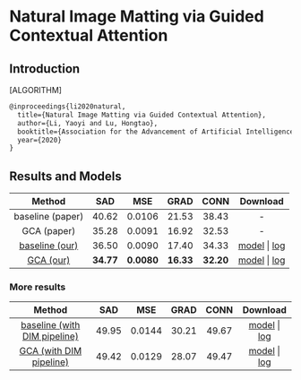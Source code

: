 # Natural Image Matting via Guided Contextual Attention

## Introduction

[ALGORITHM]

```latex
@inproceedings{li2020natural,
  title={Natural Image Matting via Guided Contextual Attention},
  author={Li, Yaoyi and Lu, Hongtao},
  booktitle={Association for the Advancement of Artificial Intelligence (AAAI)},
  year={2020}
}
```

## Results and Models

|                                 Method                                 |    SAD    |    MSE     |   GRAD    |   CONN    |                                                                                                                         Download                                                                                                                         |
| :--------------------------------------------------------------------: | :-------: | :--------: | :-------: | :-------: | :------------------------------------------------------------------------------------------------------------------------------------------------------------------------------------------------------------------------------------------------------: |
|                            baseline (paper)                            |   40.62   |   0.0106   |   21.53   |   38.43   |                                                                                                                            -                                                                                                                             |
|                              GCA (paper)                               |   35.28   |   0.0091   |   16.92   |   32.53   |                                                                                                                            -                                                                                                                             |
| [baseline (our)](/configs/mattors/gca/baseline_r34_4x10_200k_comp1k.py) |   36.50   |   0.0090   |   17.40   |   34.33   | [model](https://download.openmmlab.com/mmediting/mattors/gca/baseline_r34_4x10_200k_comp1k_SAD-36.50_20200614_105701-95be1750.pth) \| [log](https://download.openmmlab.com/mmediting/mattors/gca/baseline_r34_4x10_200k_comp1k_20200614_105701.log.json) |
|      [GCA (our)](/configs/mattors/gca/gca_r34_4x10_200k_comp1k.py)      | **34.77** | **0.0080** | **16.33** | **32.20** |      [model](https://download.openmmlab.com/mmediting/mattors/gca/gca_r34_4x10_200k_comp1k_SAD-34.77_20200604_213848-4369bea0.pth) \| [log](https://download.openmmlab.com/mmediting/mattors/gca/gca_r34_4x10_200k_comp1k_20200604_213848.log.json)      |

### More results

|                                           Method                                            |  SAD  |  MSE   | GRAD  | CONN  |                                                                                                                                Download                                                                                                                                |
| :-----------------------------------------------------------------------------------------: | :---: | :----: | :---: | :---: | :--------------------------------------------------------------------------------------------------------------------------------------------------------------------------------------------------------------------------------------------------------------------: |
| [baseline (with DIM pipeline)](/configs/mattors/gca/baseline_dimaug_r34_4x10_200k_comp1k.py) | 49.95 | 0.0144 | 30.21 | 49.67 | [model](https://download.openmmlab.com/mmediting/mattors/gca/baseline_dimaug_r34_4x10_200k_comp1k_SAD-49.95_20200626_231612-535c9a11.pth) \| [log](https://download.openmmlab.com/mmediting/mattors/gca/baseline_dimaug_r34_4x10_200k_comp1k_20200626_231612.log.json) |
|      [GCA (with DIM pipeline)](/configs/mattors/gca/gca_dimaug_r34_4x10_200k_comp1k.py)      | 49.42 | 0.0129 | 28.07 | 49.47 |      [model](https://download.openmmlab.com/mmediting/mattors/gca/gca_dimaug_r34_4x10_200k_comp1k_SAD-49.42_20200626_231422-8e9cc127.pth) \| [log](https://download.openmmlab.com/mmediting/mattors/gca/gca_dimaug_r34_4x10_200k_comp1k_20200626_231422.log.json)      |

